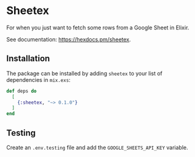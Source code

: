 # Sheetex

For when you just want to fetch some rows from a Google Sheet in Elixir.

See documentation: https://hexdocs.pm/sheetex.

## Installation

The package can be installed by adding `sheetex` to your list of dependencies in `mix.exs`:

```elixir
def deps do
  [
    {:sheetex, "~> 0.1.0"}
  ]
end
```

## Testing

Create an `.env.testing` file and add the `GOOGLE_SHEETS_API_KEY` variable.
